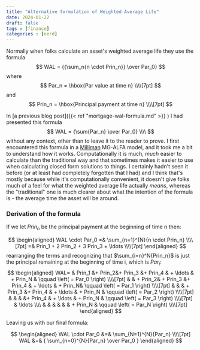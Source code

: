 ```yaml
---
title: "Alternative formulation of Weighted Average Life"
date: 2024-01-22
draft: false
tags : [finance]
categories : [nerd]
---
```

Normally when folks calculate an asset's weighted average life they use the formula
$$
WAL = {{\sum_n{n \cdot Prin_n}} \over Par_0} 
$$
where
$$
Par_n = \hbox{Par value at time n} \\\\[7pt]
$$
and
$$
Prin_n = \hbox{Principal payment at time n} \\\\[7pt]
$$


In [a previous blog post]({{< ref "mortgage-wal-formula.md" >}} ) I had presented this formula 
$$
WAL = {\sum{Par_n} \over Par_0} \\\\
$$
without any context, other than to leave it to the reader to prove. I first encountered this formula in a [Milliman](https://integrate.milliman.com/en/) 
MG-ALFA model, and it took me a bit to understand how it works. Computationally it is much, _much_ easier to calculate than the traditional way and that 
sometimes makes it easier to use when calculating closed form solutions to things. I certainly hadn't seen it before (or at least had completely forgotten 
that I had) and I think that's mostly because while it's computationally convenient, it doesn't give folks much of a feel for what the weighted average life 
actually _means_, whereas the "traditional" one is much clearer about what the intention of the formula is - the average time the asset will be around.

### Derivation of the formula
If we let $Prin_n$ be the principal payment at the beginning of time n then:

$$
\begin{aligned}
WAL \cdot Par_0 =& \sum_{n=1}^{N}{n \cdot Prin_n} \\\\[7pt]
    =& Prin_1 + 2 Prin_2 + 3 Prin_3 + \ldots \\\\[7pt]
\end{aligned}
$$
rearranging the terms and recognizing that $\sum_{i=n}^N{Prin_n}$ is just the principal remaining at the beginning of time i, which is $Par_i$:
$$
\begin{aligned}
WAL= & Prin_1 &+ Prin_2&+ Prin_3 &+ Prin_4 & + \ldots & + Prin_N  & \qquad \left( = Par_0 \right) \\\\[7pt]
    &  & + Prin_2& + Prin_3 &+ Prin_4 & + \ldots & + Prin_N& \qquad \left( = Par_1 \right) \\\\[7pt]
    &  &  & + Prin_3 &+ Prin_4 & + \ldots & + Prin_N & \qquad \left( = Par_2 \right) \\\\[7pt]
    &  &  &   &+ Prin_4 & + \ldots & + Prin_N & \qquad \left( = Par_3 \right) \\\\[7pt]
    & \ldots \\\\
    &  &  &   &  &   & + Prin_N & \qquad \left( = Par_N \right) \\\\[7pt]
\end{aligned}
$$

Leaving us with our final formula:

$$
\begin{aligned}
WAL \cdot Par_0 &=& \sum_{N=1}^{N}{Par_n} \\\\[7pt]
WAL &=& {  \sum_{n=0}^{N}{Par_n} \over  Par_0  } 
\end{aligned}
$$
